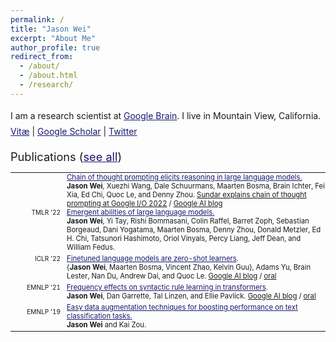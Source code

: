 ```yaml
---
permalink: /
title: "Jason Wei"
excerpt: "About Me"
author_profile: true
redirect_from: 
  - /about/
  - /about.html
  - /research/
---
```


<html>
<style>
table, th, td {
  border:0px solid black;
  padding:0;
  border-collapse:collapse;
  font-size: 0.9em;
}
</style>
  
<body>
  
<p style="margin-bottom: 1.2em; line-height: 1.8">
I am a research scientist at <a href="https://en.wikipedia.org/wiki/Google_Brain" style="color:#191970">Google Brain</a>. I live in Mountain View, California.<br>
<!-- <a href="https://jasonwei20.github.io/personal/" style="color:#191970" target="_blank">Personal</a> |  -->
<a href="https://jasonwei20.github.io/files/current-jason-wei-cv.pdf" style="color:#191970" target="_blank">Vitæ</a> 
| <a href="https://scholar.google.com/citations?user=wA5TK_0AAAAJ&hl=en" style="color:#191970" target="_blank">Google Scholar</a> 
| <a href="https://twitter.com/_jasonwei" style="color:#191970" target="_blank">Twitter</a> 
</p>

<span style="font-size:1.3em">Publications (<a href="https://jasonwei20.github.io/papers/" style="color:#191970">see all</a>)</span>
<table style="width:100%">
  
  <tr>
    <td style="width:80px; text-align:right; padding-right:10px; font-size:0.8em"> </td>
    <td><a href="https://arxiv.org/abs/2201.11903" style="color:#191970" target="_blank">Chain of thought prompting elicits reasoning in large language models.</a></td>
  </tr>
  <tr>
    <td></td>
    <td><b>Jason Wei</b>, Xuezhi Wang, Dale Schuurmans, Maarten Bosma, Brain Ichter, Fei Xia, Ed Chi, Quoc Le, and Denny Zhou. <a href="https://twitter.com/Google/status/1525188695875366912" target="_blank">Sundar explains chain of thought prompting at Google I/O 2022</a> / <a href="https://ai.googleblog.com/2022/05/language-models-perform-reasoning-via.html" target="_blank">Google AI blog</a></td>
  </tr>
    
  <tr>
    <td style="width:80px; text-align:right; padding-right:10px; font-size:0.8em">TMLR '22 </td>
    <td><a href="https://arxiv.org/abs/2206.07682" style="color:#191970" target="_blank">Emergent abilities of large language models.</a></td>
  </tr>
  <tr>
    <td></td>
    <td style="padding-bottom:4px"><b>Jason Wei</b>, Yi Tay, Rishi Bommasani, Colin Raffel, Barret Zoph, Sebastian Borgeaud, Dani Yogatama, Maarten Bosma, Denny Zhou, Donald Metzler, Ed H. Chi, Tatsunori Hashimoto, Oriol Vinyals, Percy Liang, Jeff Dean, and William Fedus.</td>
  </tr>
  
  <tr>
    <td style="width:80px; text-align:right; padding-right:10px; font-size:0.8em">ICLR '22</td>
    <td><a href="https://openreview.net/forum?id=gEZrGCozdqR" style="color:#191970" target="_blank">Finetuned language models are zero-shot learners</a>.</td>
  </tr>
  <tr>
    <td></td>
    <td style="padding-bottom:4px">{<b>Jason Wei</b>, Maarten Bosma, Vincent Zhao, Kelvin Guu}, Adams Yu, Brain Lester, Nan Du, Andrew Dai, and Quoc Le. <a href="https://ai.googleblog.com/2021/10/introducing-flan-more-generalizable.html" target="_blank">Google AI blog</a> / <a href="https://www.youtube.com/watch?v=iq2kEGanDso" target="_blank">oral</a></td>
  </tr>
  
  <tr>
    <td style="width:80px; text-align:right; padding-right:10px; font-size:0.8em">EMNLP '21</td>
    <td><a href="https://aclanthology.org/2021.emnlp-main.72/" style="color:#191970" target="_blank">Frequency effects on syntactic rule learning in transformers</a>.</td>
  </tr>
  <tr>
    <td></td>
    <td style="padding-bottom:4px"><b>Jason Wei</b>, Dan Garrette, Tal Linzen, and Ellie Pavlick. <a href="https://ai.googleblog.com/2021/12/evaluating-syntactic-abilities-of.html" target="_blank">Google AI blog</a> / <a href="https://screencast-o-matic.com/watch/cr6QnuVXYT1" target="_blank">oral</a></td>
  </tr>
  
  <tr>
    <td style="width:80px; text-align:right; padding-right:10px; font-size:0.8em">EMNLP '19</td>
    <td><a href="http://dx.doi.org/10.18653/v1/D19-1670" style="color:#191970" target="_blank">Easy data augmentation techniques for boosting performance on text classification tasks.</a></td>
  </tr>
  <tr>
    <td></td>
    <td style="padding-bottom:3px"><b>Jason Wei</b> and Kai Zou.</td>
  </tr>
  
</table>

</body>
</html>


<!-- | <a href="https://jasonwei20.github.io/personal/" style="color:#191970" target="_blank">Personal</a> -->

<!-- Global site tag (gtag.js) - Google Analytics -->
<script async src="https://www.googletagmanager.com/gtag/js?id=UA-146397444-1"></script>
<script>
  window.dataLayer = window.dataLayer || [];
  function gtag(){dataLayer.push(arguments);}
  gtag('js', new Date());

  gtag('config', 'UA-146397444-1');
</script>

